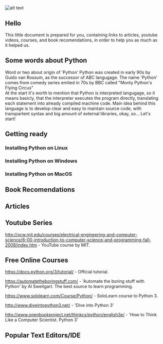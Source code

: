 # 
![alt text][logo]

[logo]: http://devblog.info/wp-content/uploads/2017/01/python_icon.png "Logo Title Text 2"


## Hello

This little document is prepared for you, containing links to articles, youtube videos, courses, and book recomendations,
in order to help you as much as it helped us.

## Some words about Python 
Word or two about origin of 'Python'
Python was created in early 90s by Guido van Rossum, as the successor of ABC langugage. 
The name 'Python' comes from comedy series emited in 70s by BBC called "Monty Python's Flying Circus"    
At the start it's worth to mention that Python is interpreted langugage, so it means basicly, that the interpreter executes the program directly, translating each statement into already compiled machine code. 
Main idea behind this language is to develop clear and easy to maintain source code, with transpartent syntax
and big amount of external libraries, okay, so...
Let's start!

## Getting ready 

### Installing Python on Linux 

### Installing Python on Windows

### Installing Python on MacOS

## Book Recomendations 

## Articles 

## Youtube Series 

http://ocw.mit.edu/courses/electrical-engineering-and-computer-science/6-00-introduction-to-computer-science-and-programming-fall-2008/index.htm - YouTube course by MIT.

## Free Online Courses

https://docs.python.org/3/tutorial/ - Official tutorial.

https://automatetheboringstuff.com/ - 'Automate the boring stuff with Python' by Al Sweitgart. The best source to learn programming.

https://www.sololearn.com/Course/Python/ - SoloLearn course to Python 3.

http://www.diveintopython3.net/ - 'Dive into Python 3'

http://www.openbookproject.net/thinkcs/python/english3e/ - 'How to Think Like a Computer Scientist. Python 3'

## Popular Text Editors/IDE

